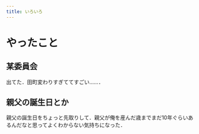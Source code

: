 ```yaml
---
title: いろいろ
---
```


# やったこと

## 某委員会

出てた．田町変わりすぎててすごい……．

## 親父の誕生日とか

親父の誕生日をちょっと先取りして．親父が俺を産んだ歳までまだ10年ぐらいあるんだなと思ってよくわからない気持ちになった．
